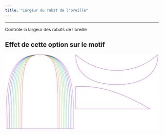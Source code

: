 ```yaml
---
title: "Largeur du rabat de l'oreille"
---
```


***

Contrôle la largeur des rabats de l'oreille

## Effet de cette option sur le motif

![Cette image montre l'effet de cette option en superposant plusieurs variantes qui ont une valeur différente pour cette option](holmes_earwidth_sample.svg "Effet de cette option sur le motif")
